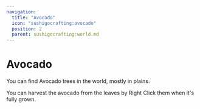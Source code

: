 ```yaml
---
navigation:
  title: "Avocado"
  icon: "sushigocrafting:avocado"
  position: 2
  parent: sushigocrafting:world.md
---
```


# Avocado

You can find Avocado trees in the world, mostly in plains. 

You can harvest the avocado from the leaves by Right Click them when it's fully grown.

